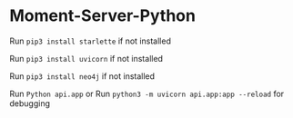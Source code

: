 # Moment-Server-Python

Run `pip3 install starlette` if not installed

Run `pip3 install uvicorn` if not installed

Run `pip3 install neo4j` if not installed

Run `Python api.app` or Run `python3 -m uvicorn api.app:app --reload` for debugging
